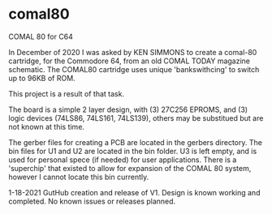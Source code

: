 # comal80
COMAL 80 for C64

In December of 2020 I was asked by KEN SIMMONS to create a comal-80 cartridge, for the Commodore 64, from an old COMAL TODAY magazine schematic. The COMAL80 cartridge uses unique 'bankswithcing' to switch up to 96KB of ROM.

This project is a result of that task. 

The board is a simple 2 layer design, with (3) 27C256 EPROMS, and (3) logic devices (74LS86, 74LS161, 74LS139), others may be substitued but are not known at this time.

The gerber files for creating a PCB are located in the gerbers directory. The bin files for U1 and U2 are located in the bin folder. U3 is left empty, and is used for personal spece (if needed) for user applications. There is a 'superchip' that existed to allow for expansion of the COMAL 80 system, however I cannot locate this bin currently.

1-18-2021	GutHub creation and release of V1. Design is known working and completed. No known issues or releases planned. 